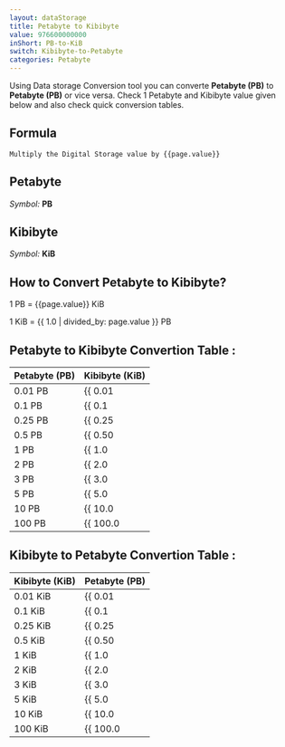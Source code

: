 ```yaml
---
layout: dataStorage
title: Petabyte to Kibibyte
value: 976600000000
inShort: PB-to-KiB
switch: Kibibyte-to-Petabyte
categories: Petabyte
---
```


Using Data storage Conversion tool you can converte **Petabyte (PB)** to **Petabyte (PB)** or vice versa. Check 1 Petabyte and Kibibyte value given below and also check quick conversion tables.

## Formula
`Multiply the Digital Storage value by {{page.value}}`

## Petabyte
*Symbol:* **PB**

## Kibibyte
*Symbol:* **KiB**

## How to Convert Petabyte to Kibibyte?

1 PB = {{page.value}} KiB

1 KiB = {{ 1.0 | divided_by: page.value }} PB


## Petabyte to Kibibyte Convertion Table :

| Petabyte (PB) | Kibibyte (KiB) |
| ---- | ---- |
| 0.01 PB | {{ 0.01 | times: page.value }} KiB |
| 0.1 PB | {{ 0.1 | times: page.value }} KiB |
| 0.25 PB | {{ 0.25 | times: page.value }} KiB |
| 0.5 PB | {{ 0.50 | times: page.value }} KiB |
| 1 PB | {{ 1.0 | times: page.value }} KiB |
| 2 PB | {{ 2.0 | times: page.value }} KiB |
| 3 PB | {{ 3.0 | times: page.value }} KiB |
| 5 PB | {{ 5.0 | times: page.value }} KiB |
| 10 PB | {{ 10.0 | times: page.value }} KiB |
| 100 PB | {{ 100.0 | times: page.value }} KiB |

## Kibibyte to Petabyte Convertion Table :

| Kibibyte (KiB) | Petabyte (PB) |
| ---- | ---- |
| 0.01 KiB | {{ 0.01 | divided_by: page.value }} PB |
| 0.1 KiB | {{ 0.1 | divided_by: page.value }} PB |
| 0.25 KiB | {{ 0.25 | divided_by: page.value }} PB |
| 0.5 KiB | {{ 0.50 | divided_by: page.value }} PB |
| 1 KiB | {{ 1.0 | divided_by: page.value }} PB |
| 2 KiB | {{ 2.0 | divided_by: page.value }} PB |
| 3 KiB | {{ 3.0 | divided_by: page.value }} PB |
| 5 KiB | {{ 5.0 | divided_by: page.value }} PB |
| 10 KiB | {{ 10.0 | divided_by: page.value }} PB |
| 100 KiB | {{ 100.0 | divided_by: page.value }} PB |


<script>
document.getElementById('selectInput')[20].selected = true
document.getElementById('selectOutput')[5].selected = true
</script>
